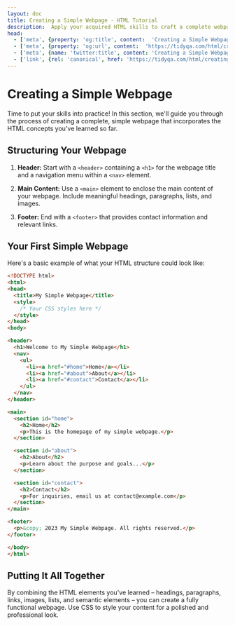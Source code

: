 ```yaml
---
layout: doc
title: Creating a Simple Webpage - HTML Tutorial
description:  Apply your acquired HTML skills to craft a complete webpage, incorporating headers, navigation, main content, and a footer.
head:
  - ['meta', {property: 'og:title', content:  'Creating a Simple Webpage - HTML Tutorial' }]
  - ['meta', {property: 'og:url', content:  'https://tidyqa.com/html/creating-simple-webpage/' }] 
  - ['meta', {name: 'twitter:title', content: 'Creating a Simple Webpage - HTML Tutorial'}]
  - ['link', {rel: 'canonical', href: 'https://tidyqa.com/html/creating-simple-webpage/'}]
---
```


# Creating a Simple Webpage

Time to put your skills into practice! In this section, we'll guide you through the process of creating a complete, simple webpage that incorporates the HTML concepts you've learned so far.

## Structuring Your Webpage

1. **Header:** Start with a `<header>` containing a `<h1>` for the webpage title and a navigation menu within a `<nav>` element.

2. **Main Content:** Use a `<main>` element to enclose the main content of your webpage. Include meaningful headings, paragraphs, lists, and images.

3. **Footer:** End with a `<footer>` that provides contact information and relevant links.

## Your First Simple Webpage

Here's a basic example of what your HTML structure could look like:

```html
<!DOCTYPE html>
<html>
<head>
  <title>My Simple Webpage</title>
  <style>
    /* Your CSS styles here */
  </style>
</head>
<body>

<header>
  <h1>Welcome to My Simple Webpage</h1>
  <nav>
    <ul>
      <li><a href="#home">Home</a></li>
      <li><a href="#about">About</a></li>
      <li><a href="#contact">Contact</a></li>
    </ul>
  </nav>
</header>

<main>
  <section id="home">
    <h2>Home</h2>
    <p>This is the homepage of my simple webpage.</p>
  </section>

  <section id="about">
    <h2>About</h2>
    <p>Learn about the purpose and goals...</p>
  </section>

  <section id="contact">
    <h2>Contact</h2>
    <p>For inquiries, email us at contact@example.com</p>
  </section>
</main>

<footer>
  <p>&copy; 2023 My Simple Webpage. All rights reserved.</p>
</footer>

</body>
</html>
```

## Putting It All Together

By combining the HTML elements you've learned – headings, paragraphs, links, images, lists, and semantic elements – you can create a fully functional webpage. Use CSS to style your content for a polished and professional look.